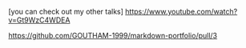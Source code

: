 [you can check out my other talks] https://www.youtube.com/watch?v=Gt9WzC4WDEA

https://github.com/GOUTHAM-1999/markdown-portfolio/pull/3
